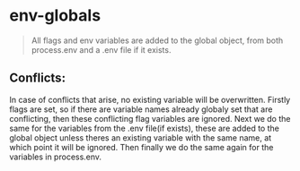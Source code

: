 # env-globals

> All flags and env variables are added to the global object, from both process.env and a .env file if it exists.

## Conflicts:

In case of conflicts that arise, no existing variable will be overwritten. Firstly flags are set, so if there are variable names already globaly set that are conflicting, then these conflicting flag variables are ignored. Next we do the same for the variables from the .env file(if exists), these are added to the global object unless theres an existing variable with the same name, at which point it will be ignored. Then finally we do the same again for the variables in process.env.
